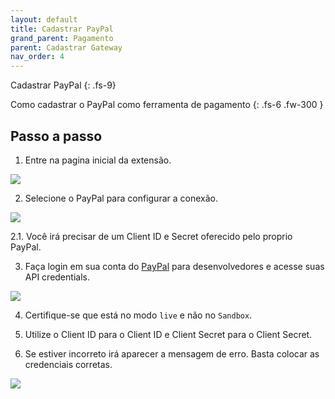 ```yaml
---
layout: default
title: Cadastrar PayPal
grand_parent: Pagamento
parent: Cadastrar Gateway
nav_order: 4
---
```


Cadastrar PayPal
{: .fs-9}

Como cadastrar o PayPal como ferramenta de pagamento
{: .fs-6 .fw-300  }

## Passo a passo

1. Entre na pagina inicial da extensão. 

<img src="{{ site.baseurl }}/assets/plugin/cadastrar/selecionar_plugin.png" class="img-fluid" />

2. Selecione o PayPal para configurar a conexão.

<img src="{{ site.baseurl }}/assets/plugin/cadastrar/selecionar_plataforma.png" class="img-fluid" />

2.1. Você irá precisar de um Client ID e Secret oferecido pelo proprio PayPal.

3. Faça login em sua conta do [PayPal](https://developer.paypal.com/dashboard/applications/live) para desenvolvedores e acesse suas API credentials.

<img src="{{ site.baseurl }}/assets/plugin/cadastrar/patpal_home.png" class="img-fluid" />

4. Certifique-se que está no modo `live` e não no `Sandbox`.

5. Utilize o Client ID para o Client ID e Client Secret para o Client Secret.

6. Se estiver incorreto irá aparecer a mensagem de erro. Basta colocar as credenciais corretas.

<img src="{{ site.baseurl }}/assets/plugin/cadastrar/paypal_validacao.png" class="img-fluid" />
